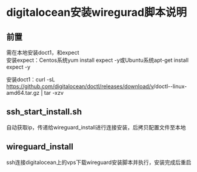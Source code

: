 digitalocean安装wiregurad脚本说明
=================================
前置
---------------------
需在本地安装doct1，和expect</br>
安装expect：Centos系统yum install expect -y或Ubuntu系统apt-get install expect -y

安装doct1：curl -sL https://github.com/digitalocean/doctl/releases/download/v<version>/doctl-<version>-linux-amd64.tar.gz | tar -xzv

ssh_start_install.sh
---------------------
自动获取ip，传递给wireguard_install进行连接安装，后拷贝配置文件至本地

wireguard_install
-----------------
ssh连接digitalocean上的vps下载wireguard安装脚本并执行，安装完成后重启
